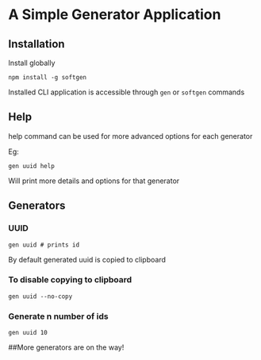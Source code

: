# A Simple Generator Application

## Installation

Install globally
```shell
npm install -g softgen
```

Installed CLI application is accessible through `gen` or `softgen` commands 

## Help
help command can be used for more advanced options for each generator

Eg: 
```shell
gen uuid help
```
Will print more details and options for that generator
## Generators

### UUID

```shell
gen uuid # prints id
```
By default generated uuid is copied to clipboard

### To disable copying to clipboard
```shell
gen uuid --no-copy
```

### Generate n number of ids

```shell
gen uuid 10
```


##More generators are on the way!

